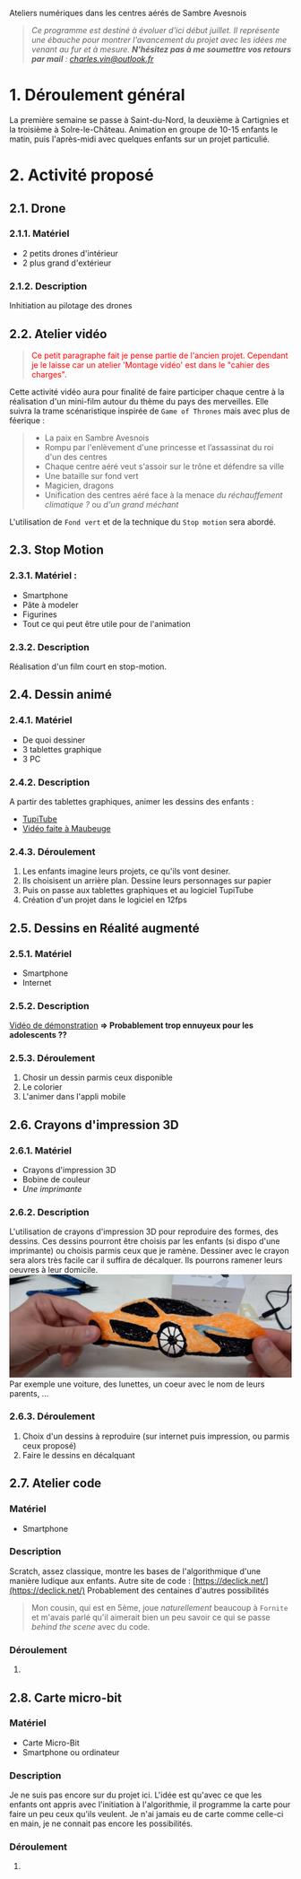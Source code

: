 Ateliers numériques dans les centres aérés de Sambre Avesnois

> *Ce programme est destiné à évoluer d'ici début juillet. Il représente une ébauche pour montrer l'avancement du projet avec les idées me venant au fur et à mesure. **N'hésitez pas à me soumettre vos retours par mail** : [charles.vin@outlook.fr](mailto:charles.vin@outlook.fr)*

# 1. Déroulement général
La première semaine se passe à Saint-du-Nord, la deuxième à Cartignies et la troisième à Solre-le-Château.
Animation en groupe de 10-15 enfants le matin, puis l'après-midi avec quelques enfants sur un projet particulié. 

# 2. Activité proposé



## 2.1. Drone 
### 2.1.1. Matériel
- 2 petits drones d'intérieur
- 2 plus grand d'extérieur

### 2.1.2. Description 
Inhitiation au pilotage des drones 




## 2.2. Atelier vidéo
> <span style="color:red;"> Ce petit paragraphe fait je pense partie de l'ancien projet. Cependant je le laisse car un atelier 'Montage vidéo' est dans le "cahier des charges". </span>
 
Cette activité vidéo aura pour finalité de faire participer chaque centre à la réalisation d'un mini-film autour du thème du pays des merveilles. Elle suivra la trame scénaristique inspirée de `Game of Thrones` mais avec plus de féerique :
> - La paix en Sambre Avesnois
> - Rompu par l'enlèvement d'une princesse et l’assassinat du roi d'un des centres
> - Chaque centre aéré veut s'assoir sur le trône et défendre sa ville
> - Une bataille sur fond vert
> - Magicien, dragons
> - Unification des centres aéré face à la menace *du réchauffement climatique ?* ou *d'un grand méchant* 

L'utilisation de `Fond vert` et de la technique du `Stop motion` sera abordé.




## 2.3. Stop Motion 
### 2.3.1. Matériel :
- Smartphone
- Pâte à modeler
- Figurines
- Tout ce qui peut être utile pour de l'animation

### 2.3.2. Description
Réalisation d'un film court en stop-motion.



## 2.4. Dessin animé 
### 2.4.1. Matériel
- De quoi dessiner
- 3 tablettes graphique
- 3 PC

### 2.4.2. Description
A partir des tablettes graphiques, animer les dessins des enfants : 
- [TupiTube](https://www.01net.com/telecharger/windows/Multimedia/animation_2d_et_3d/fiches/145682.html) 
- [Vidéo faite à Maubeuge](https://www.youtube.com/watch?v=NiUu138qtFs)

### 2.4.3. Déroulement
1. Les enfants imagine leurs projets, ce qu'ils vont desiner.
2. Ils choisisent un arrière plan. Dessine leurs personnages sur papier
3. Puis on passe aux tablettes graphiques et au logiciel TupiTube
4. Création d'un projet dans le logiciel en 12fps




## 2.5. Dessins en Réalité augmenté
### 2.5.1. Matériel
- Smartphone
- Internet

### 2.5.2. Description
 [Vidéo de démonstration](https://www.youtube.com/watch?v=B09Mj6tLrx8) 
**=> Probablement trop ennuyeux pour les adolescents ??**

### 2.5.3. Déroulement
1. Chosir un dessin parmis ceux disponible
2. Le colorier
3. L'animer dans l'appli mobile




## 2.6. Crayons d'impression 3D 
### 2.6.1. Matériel
- Crayons d'impression 3D 
- Bobine de couleur
- *Une imprimante*

### 2.6.2. Description
L'utilisation de crayons d'impression 3D pour reproduire des formes, des dessins. Ces dessins pourront être choisis par les enfants (si dispo d'une imprimante) ou choisis parmis ceux que je ramène. 
Dessiner avec le crayon sera alors très facile car il suffira de décalquer. Ils pourrons ramener leurs oeuvres à leur domicile. 
![Voiture imprimé par un crayon](./crayon3D_voiture.png)
Par exemple une voiture, des lunettes, un coeur avec le nom de leurs parents, ... 

### 2.6.3. Déroulement
1. Choix d'un dessins à reproduire (sur internet puis impression, ou parmis ceux proposé)
2. Faire le dessins en décalquant




## 2.7. Atelier code
### Matériel
- Smartphone

### Description
Scratch, assez classique, montre les bases de l'algorithmique d'une manière ludique aux enfants. 
Autre site de code : [https://declick.net/](https://declick.net/)
Probablement des centaines d'autres possibilités
> Mon cousin, qui est en 5ème, joue *naturellement* beaucoup à `Fornite` et m'avais parlé qu'il aimerait bien un peu savoir ce qui se passe  *behind the scene* avec du code. 

### Déroulement
1. 

## 2.8. Carte micro-bit
### Matériel
- Carte Micro-Bit
- Smartphone ou ordinateur

### Description
Je ne suis pas encore sur du projet ici. L'idée est qu'avec ce que les enfants ont appris avec l'initiation à l'algorithmie, il programme la carte pour faire un peu ceux qu'ils veulent. 
Je n'ai jamais eu de carte comme celle-ci en main, je ne connait pas encore les possibilités.

### Déroulement
1. 